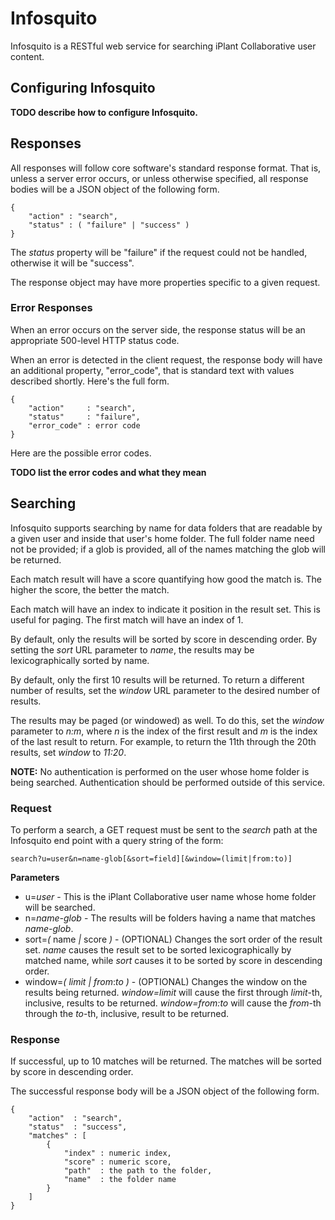 # Infosquito

Infosquito is a RESTful web service for searching iPlant Collaborative user 
content.


## Configuring Infosquito

**TODO describe how to configure Infosquito.**


## Responses

All responses will follow core software's standard response format.  That is, 
unless a server error occurs, or unless otherwise specified, all response bodies
will be a JSON object of the following form.

    {
        "action" : "search",
        "status" : ( "failure" | "success" )
    }

The _status_ property will be "failure" if the request could not be handled,
otherwise it will be "success".

The response object may have more properties specific to a given request.

### Error Responses

When an error occurs on the server side, the response status will be an 
appropriate 500-level HTTP status code.

When an error is detected in the client request, the response body will have
an additional property, "error_code", that is standard text with values 
described shortly.  Here's the full form.

    {
        "action"     : "search",
        "status"     : "failure",
        "error_code" : error code
    }
    
Here are the possible error codes.

**TODO list the error codes and what they mean**


## Searching

Infosquito supports searching by name for data folders that are readable by a 
given user and inside that user's home folder.  The full folder name need not be 
provided; if a glob is provided, all of the names matching the glob will be 
returned.  

Each match result will have a score quantifying how good the match is.  The 
higher the score, the better the match.

Each match will have an index to indicate it position in the result set.  This
is useful for paging.  The first match will have an index of 1.

By default, only the results will be sorted by score in descending order.  By
setting the _sort_ URL parameter to _name_, the results may be lexicographically
sorted by name.

By default, only the first 10 results will be returned.  To return a different
number of results, set the _window_ URL parameter to the desired number of 
results.

The results may be paged (or windowed) as well.  To do this, set the _window_ 
parameter to _n:m_, where _n_ is the index of the first result and _m_ is the
index of the last result to return.  For example, to return the 11th through the 
20th results, set _window_ to _11:20_.   

**NOTE:**  No authentication is performed on the user whose home folder is being
searched.  Authentication should be performed outside of this service.

### Request

To perform a search, a GET request must be sent to the _search_ path at the 
Infosquito end point with a query string of the form:

    search?u=user&n=name-glob[&sort=field][&window=(limit|from:to)]
          
**Parameters**
* u=_user_ - This is the iPlant Collaborative user name whose home folder will 
be searched.
* n=_name-glob_ - The results will be folders having a name that matches 
_name-glob_.
* sort=_(_ name _|_ score _)_ - (OPTIONAL) Changes the sort order of the result set.
_name_ causes the result set to be sorted lexicographically by matched name, 
while _sort_ causes it to be sorted by score in descending order.
* window=_( limit | from_:_to )_ - (OPTIONAL) Changes the window on the results 
being returned.  _window=limit_ will cause the first through _limit_-th, 
inclusive, results to be returned.  _window=from:to_ will cause the _from_-th 
through the _to_-th, inclusive, result to be returned.

### Response

If successful, up to 10 matches will be returned.  The matches will be sorted by
score in descending order.

The successful response body will be a JSON object of the following form.

    {
        "action"  : "search",
        "status"  : "success",
        "matches" : [
            {
                "index" : numeric index,
                "score" : numeric score,
                "path"  : the path to the folder,
                "name"  : the folder name
            }
        ]
    }
